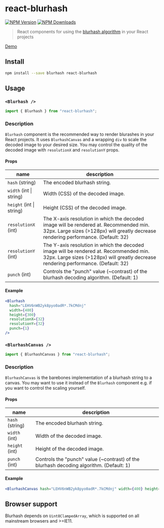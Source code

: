 # react-blurhash

[![NPM Version](https://img.shields.io/npm/v/react-blurhash.svg?style=flat)](https://www.npmjs.com/package/react-blurhash)
[![NPM Downloads](https://img.shields.io/npm/dm/react-blurhash.svg?style=flat)](https://npmcharts.com/compare/react-blurhash?minimal=true)

> React components for using the [blurhash algorithm](https://blurha.sh) in your React projects

[Demo](https://woltapp.github.io/react-blurhash/)

## Install

```sh
npm install --save blurhash react-blurhash
```

## Usage

### `<Blurhash />`

```js
import { Blurhash } from "react-blurhash";
```

### Description

`Blurhash` component is the recommended way to render blurashes in your React projects.
It uses `BlurhashCanvas` and a wrapping `div` to scale the decoded image to your desired size. You may control the quality of the decoded image with `resolutionX` and `resolutionY` props.

#### Props

| name                     | description                                                                                                                                                                  |
| ------------------------ | ---------------------------------------------------------------------------------------------------------------------------------------------------------------------------- |
| `hash` (string)          | The encoded blurhash string.                                                                                                                                                 |
| `width` (int \| string)  | Width (CSS) of the decoded image.                                                                                                                                            |
| `height` (int \| string) | Height (CSS) of the decoded image.                                                                                                                                           |
| `resolutionX` (int)      | The X-axis resolution in which the decoded image will be rendered at. Recommended min. 32px. Large sizes (>128px) will greatly decrease rendering performance. (Default: 32) |
| `resolutionY` (int)      | The Y-axis resolution in which the decoded image will be rendered at. Recommended min. 32px. Large sizes (>128px) will greatly decrease rendering performance. (Default: 32) |
| `punch` (int)            | Controls the "punch" value (~contrast) of the blurhash decoding algorithm. (Default: 1)                                                                                      |

#### Example

```jsx
<Blurhash
  hash="LEHV6nWB2yk8pyo0adR*.7kCMdnj"
  width={400}
  height={300}
  resolutionX={32}
  resolutionY={32}
  punch={1}
/>
```

### `<BlurhashCanvas />`

```js
import { BlurhashCanvas } from "react-blurhash";
```

### Description

`BlurhashCanvas` is the barebones implementation of a blurhash string to a canvas. You may want to use it instead of the `Blurhash` component e.g. if you want to control the scaling yourself.

#### Props

| name            | description                                                                             |
| --------------- | --------------------------------------------------------------------------------------- |
| `hash` (string) | The encoded blurhash string.                                                            |
| `width` (int)   | Width of the decoded image.                                                             |
| `height` (int)  | Height of the decoded image.                                                            |
| `punch` (int)   | Controls the "punch" value (~contrast) of the blurhash decoding algorithm. (Default: 1) |

#### Example

```jsx
<BlurhashCanvas hash="LEHV6nWB2yk8pyo0adR*.7kCMdnj" width={400} height={300} punch={1} />
```

## Browser support

Blurhash depends on `Uint8ClampedArray`, which is supported on all mainstream browsers and >=IE11.
